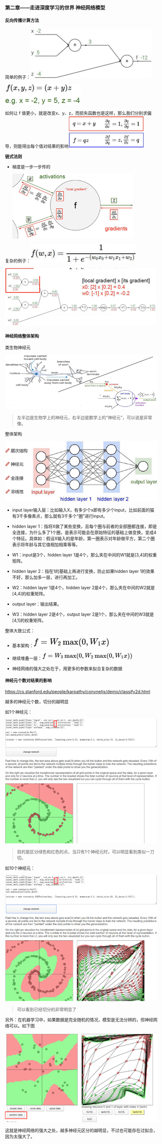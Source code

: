 ### 第二章——走进深度学习的世界 神经网络模型

#### 反向传播计算方法

简单的例子：![1609311709861](assets/1609311709861.png)

![1609311772390](assets/1609311772390.png)

如何让 f 值更小，就是改变x、y、z，而损失函数也是这样，那么我们分别求偏导，则能得出每个值对结果的影响![1609311878585](assets/1609311878585.png)

**链式法则**

- 梯度是一步一步传的

  ![1609312362417](assets/1609312362417.png)

复杂的例子：![1609313400358](assets/1609313400358.png)

![1609313438317](assets/1609313438317.png)



#### 神经网络整体架构

类生物神经元

![1609313874088](assets/1609313874088.png)

> 左半边是生物学上的神经元，右半边是数学上的“神经元”，可以说是非常像。

整体架构

![1609313994725](assets/1609313994725.png)

- input layer输入层：比如输入X，有多少个x即有多少个input，比如前面的猫有3千多像素点，那么就有3千多个“圈”进行input。

- hidden layer 1：指将X做了某些变换，且每个圈与前者的全部圈都连接，即是全连接，为什么多了1个圈，是表示可能会在原始特征的基础上做变换，变成4个特征。具体如：假设X输入的是年龄，第一圈表示对年龄做平方，第二个圈表示将年龄与其它值相加相乘等等。
- W1：input是3个，hidden layer 1是4个，那么夹在中间的W1就是[3,4]的权重矩阵。

- hidden layer 2：指在1的基础上再进行变换，防止如果hidden layer 1的效果不好，那么加多一层，进行再加工。
- W2：hidden layer 1是4个，hidden layer 2是4个，那么夹在中间的W2就是[4,4]的权重矩阵。

- output layer：输出结果。
- W3：hidden layer 2是4个，output layer 2是1个，那么夹在中间的W3就是[4,1]的权重矩阵。

整体大致公式：

- 基本架构：![1609314876275](1609314876275.png)
- 继续堆叠一层：![1609314948479](assets/1609314948479.png)

- 神经网络的强大之处在于，用更多的参数来拟合复杂的数据



#### 神经元个数对结果的影响

<https://cs.stanford.edu/people/karpathy/convnetjs/demo/classify2d.html>

越多的神经元个数，切分的越明显

如1个神经元：

![1609318446028](assets/1609318446028.png)

> 目的是区分绿色和红色的点，当只有1个神经元时，可以明显看到类似一刀切。

如10个神经元：

![1609318573993](assets/1609318573993.png)

> 可以看到已经切分的非常明显了

另外：在机器学习中，如果数据是完全随机的情况，模型是无法分辨的，但神经网络可以。如下图

![1609318694326](assets/1609318694326.png)

这就是神经网络的强大之处，越多神经元区分的越明显，不过也可能存在过拟合，因为太强大了。